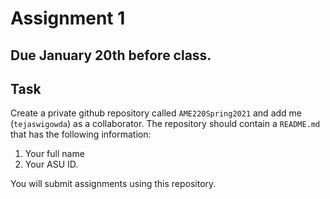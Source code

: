 # Assignment 1

## Due January 20th before class. 

## Task

Create a private github repository called `AME220Spring2021` and add me
(`tejaswigowda`) as
a collaborator. The repository should contain a `README.md` that has the
following information:

1. Your full name
2. Your ASU ID.

You will submit assignments using this repository. 

